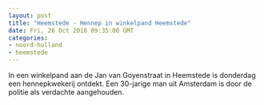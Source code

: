 ```yaml
---
layout: post
title: "Heemstede - Hennep in winkelpand Heemstede"
date: Fri, 26 Oct 2018 09:35:00 GMT
categories: 
- noord-holland 
- heemstede 
---
```


In een winkelpand aan de Jan van Goyenstraat in Heemstede is donderdag een hennepkwekerij ontdekt. Een 30-jarige man uit Amsterdam is door de politie als verdachte aangehouden.
